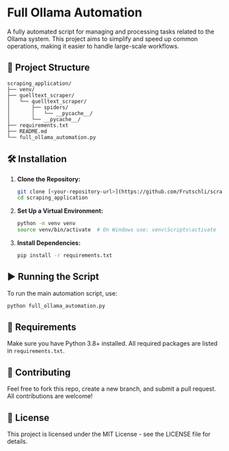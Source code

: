 # Full Ollama Automation

A fully automated script for managing and processing tasks related to the Ollama system. This project aims to simplify and speed up common operations, making it easier to handle large-scale workflows.

## 📁 Project Structure

```
scraping_application/
├── venv/
├── quelltext_scraper/
│   └── quelltext_scraper/
│       ├── spiders/
│       │   └── __pycache__/
│       └── __pycache__/
├── requirements.txt
├── README.md
└── full_ollama_automation.py
```

## 🛠️ Installation

1. **Clone the Repository:**

   ```bash
   git clone [<your-repository-url>](https://github.com/Frutschli/scraping_application)
   cd scraping_application
   ```
2. **Set Up a Virtual Environment:**

   ```bash
   python -m venv venv
   source venv/bin/activate  # On Windows use: venv\Scripts\activate
   ```
3. **Install Dependencies:**

   ```bash
   pip install -r requirements.txt
   ```

## ▶️ Running the Script

To run the main automation script, use:

```bash
python full_ollama_automation.py
```

## 📄 Requirements

Make sure you have Python 3.8+ installed. All required packages are listed in `requirements.txt`.

## 🤝 Contributing

Feel free to fork this repo, create a new branch, and submit a pull request. All contributions are welcome!

## 📝 License

This project is licensed under the MIT License - see the LICENSE file for details.
